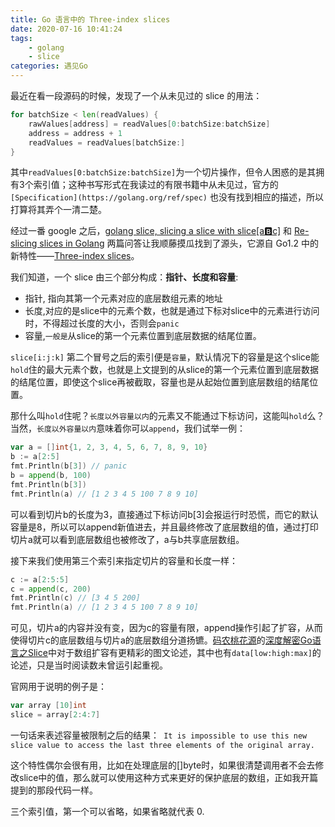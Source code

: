 ```yaml
---
title: Go 语言中的 Three-index slices
date: 2020-07-16 10:41:24
tags: 
    - golang
    - slice
categories: 遇见Go
---
```


最近在看一段源码的时候，发现了一个从未见过的 slice 的用法：

```go
for batchSize < len(readValues) {
    rawValues[address] = readValues[0:batchSize:batchSize]
    address = address + 1
    readValues = readValues[batchSize:]
}
```

其中`readValues[0:batchSize:batchSize]`为一个切片操作，但令人困惑的是其拥有3个索引值；这种书写形式在我读过的有限书籍中从未见过，官方的 `[Specification](https://golang.org/ref/spec)` 也没有找到相应的描述，所以打算将其弄个一清二楚。

经过一番 google 之后，[golang slice, slicing a slice with slice[a:b:c]](https://stackoverflow.com/questions/27938177/golang-slice-slicing-a-slice-with-sliceabc) 和 [Re-slicing slices in Golang](https://stackoverflow.com/questions/12768744/re-slicing-slices-in-golang) 两篇问答让我顺藤摸瓜找到了源头，它源自 Go1.2 中的新特性——[Three-index slices](https://tip.golang.org/doc/go1.2#three_index)。

我们知道，一个 slice 由三个部分构成：**指针、长度和容量**:

- 指针, 指向其第一个元素对应的底层数组元素的地址
- 长度,对应的是slice中的元素个数，也就是通过下标对slice中的元素进行访问时，不得超过长度的大小，否则会`panic`
- 容量,`一般是`从slice的第一个元素位置到底层数据的结尾位置。

`slice[i:j:k]` 第二个冒号之后的索引便是`容量`，默认情况下的容量是这个slice能`hold`住的最大元素个数，也就是上文提到的从slice的第一个元素位置到底层数据的结尾位置，即使这个slice再被截取，容量也是从起始位置到底层数组的结尾位置。

那什么叫`hold`住呢？`长度以外容量以内`的元素又不能通过下标访问，这能叫`hold`么？当然，`长度以外容量以内`意味着你可以`append`，我们试举一例：

```go
var a = []int{1, 2, 3, 4, 5, 6, 7, 8, 9, 10}
b := a[2:5]
fmt.Println(b[3]) // panic
b = append(b, 100)
fmt.Println(b[3])
fmt.Println(a) // [1 2 3 4 5 100 7 8 9 10]
```

可以看到切片b的长度为3，直接通过下标访问b[3]会报运行时恐慌，而它的默认容量是8，所以可以append新值进去，并且最终修改了底层数组的值，通过打印切片a就可以看到底层数组也被修改了，a与b共享底层数组。

接下来我们使用第三个索引来指定切片的容量和长度一样：

```go
c := a[2:5:5]
c = append(c, 200)
fmt.Println(c) // [3 4 5 200]
fmt.Println(a) // [1 2 3 4 5 100 7 8 9 10]
```

可见，切片a的内容并没有变，因为c的容量有限，append操作引起了扩容，从而使得切片c的底层数组与切片a的底层数组分道扬镳。[码农桃花源](https://qcrao.com/)的[深度解密Go语言之Slice](https://www.cnblogs.com/qcrao-2018/p/10631989.html)中对于数组扩容有更精彩的图文论述，其中也有`data[low:high:max]`的论述，只是当时阅读数未曾运引起重视。

官网用于说明的例子是：

```go
var array [10]int
slice = array[2:4:7]
```

一句话来表述容量被限制之后的结果：` It is impossible to use this new slice value to access the last three elements of the original array.` 

这个特性偶尔会很有用，比如在处理底层的[]byte时，如果很清楚调用者不会去修改slice中的值，那么就可以使用这种方式来更好的保护底层的数组，正如我开篇提到的那段代码一样。

三个索引值，第一个可以省略，如果省略就代表 0.
